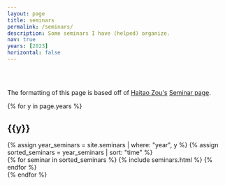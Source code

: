 ```yaml
---
layout: page
title: seminars
permalink: /seminars/
description: Some seminars I have (helped) organize.
nav: true
years: [2023]
horizontal: false
---
```


<!--
 My seminars pages and formatting are based off of those of Haitao Zou
 https://github.com/htzoufdu/htzoufdu.github.io/tree/master
 https://htzoufdu.github.io/
-->
<div class="publications">
<h2 class="year"></h2><br>
</div>

The formatting of this page is based off of [Haitao Zou's](https://htzoufdu.github.io/) [Seminar page](https://htzoufdu.github.io/seminars/).

<div class="projects">
{% for y in page.years %}
    <h2 class="year">{{y}}</h2>
    {% assign year_seminars = site.seminars | where: "year", y %}
    {% assign sorted_seminars = year_seminars | sort: "time" %}
        <div class="container">
            <div class="row row-cols-1">
            {% for seminar in sorted_seminars %}
                {% include seminars.html %}
            {% endfor %}
            </div>
        </div>
{% endfor %}    
</div>
